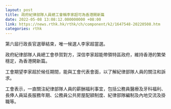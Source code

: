 ```yaml
---
layout: post
title: 政府紀律部隊人員總工會稱李家超可為香港開新篇
date: 2022-05-08 13:08:12.000000000 +08:00
link: https://news.rthk.hk/rthk/ch/component/k2/1647548-20220508.htm
categories: rthk
---
```


第六屆行政長官選舉結束，唯一候選人李家超當選。

政府紀律部隊人員總工會恭賀對方，深信李家超能帶領特區政府，維持香港的繁榮穩定，為香港開新篇。

工會期望李家超於候任期間，能與工會代表會面，以了解紀律部隊人員的關注和訴求。

工會表示，一直關注紀律部隊人員的薪酬福利事宜，包括公務員醫療及牙科福利、長俸人員延長服務年期、公務員公共房屋配額制度、紀律部隊編制及內地交流及掛職等。
